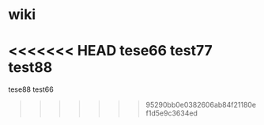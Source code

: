 # wiki

<<<<<<< HEAD
tese66
test77
test88
=======
tese88
test66
>>>>>>> 95290bb0e0382606ab84f21180ef1d5e9c3634ed

